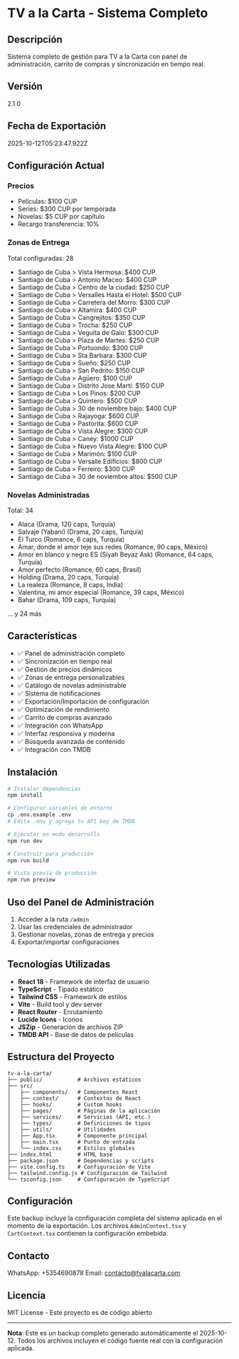 # TV a la Carta - Sistema Completo

## Descripción
Sistema completo de gestión para TV a la Carta con panel de administración, carrito de compras y sincronización en tiempo real.

## Versión
2.1.0

## Fecha de Exportación
2025-10-12T05:23:47.922Z

## Configuración Actual

### Precios
- Películas: $100 CUP
- Series: $300 CUP por temporada
- Novelas: $5 CUP por capítulo
- Recargo transferencia: 10%

### Zonas de Entrega
Total configuradas: 28

- Santiago de Cuba > Vista Hermosa: $400 CUP
- Santiago de Cuba > Antonio Maceo: $400 CUP
- Santiago de Cuba > Centro de la ciudad: $250 CUP
- Santiago de Cuba > Versalles Hasta el Hotel: $500 CUP
- Santiago de Cuba > Carretera del Morro: $300 CUP
- Santiago de Cuba > Altamira: $400 CUP
- Santiago de Cuba > Cangrejitos: $350 CUP
- Santiago de Cuba > Trocha: $250 CUP
- Santiago de Cuba > Veguita de Galo: $300 CUP
- Santiago de Cuba > Plaza de Martes: $250 CUP
- Santiago de Cuba > Portuondo: $300 CUP
- Santiago de Cuba > Sta Barbara: $300 CUP
- Santiago de Cuba > Sueño: $250 CUP
- Santiago de Cuba > San Pedrito: $150 CUP
- Santiago de Cuba > Agüero: $100 CUP
- Santiago de Cuba > Distrito Jose Martí: $150 CUP
- Santiago de Cuba > Los Pinos: $200 CUP
- Santiago de Cuba > Quintero: $500 CUP
- Santiago de Cuba > 30 de noviembre bajo: $400 CUP
- Santiago de Cuba > Rajayoga: $600 CUP
- Santiago de Cuba > Pastorita: $600 CUP
- Santiago de Cuba > Vista Alegre: $300 CUP
- Santiago de Cuba > Caney: $1000 CUP
- Santiago de Cuba > Nuevo Vista Alegre: $100 CUP
- Santiago de Cuba > Marimón: $100 CUP
- Santiago de Cuba > Versalle Edificios: $800 CUP
- Santiago de Cuba > Ferreiro: $300 CUP
- Santiago de Cuba > 30 de noviembre altos: $500 CUP

### Novelas Administradas
Total: 34

- Alaca (Drama, 120 caps, Turquía)
- Salvaje (Yabani) (Drama, 20 caps, Turquía)
- El Turco (Romance, 6 caps, Turquía)
- Amar, donde el amor teje sus redes (Romance, 90 caps, México)
- Amor en blanco y negro ES (Siyah Beyaz Ask) (Romance, 64 caps, Turquía)
- Amor perfecto (Romance, 60 caps, Brasil)
- Holding (Drama, 20 caps, Turquía)
- La realeza (Romance, 8 caps, India)
- Valentina, mi amor especial (Romance, 39 caps, México)
- Bahar (Drama, 109 caps, Turquía)


... y 24 más

## Características
- ✅ Panel de administración completo
- ✅ Sincronización en tiempo real
- ✅ Gestión de precios dinámicos
- ✅ Zonas de entrega personalizables
- ✅ Catálogo de novelas administrable
- ✅ Sistema de notificaciones
- ✅ Exportación/Importación de configuración
- ✅ Optimización de rendimiento
- ✅ Carrito de compras avanzado
- ✅ Integración con WhatsApp
- ✅ Interfaz responsiva y moderna
- ✅ Búsqueda avanzada de contenido
- ✅ Integración con TMDB

## Instalación

```bash
# Instalar dependencias
npm install

# Configurar variables de entorno
cp .env.example .env
# Edita .env y agrega tu API key de TMDB

# Ejecutar en modo desarrollo
npm run dev

# Construir para producción
npm run build

# Vista previa de producción
npm run preview
```

## Uso del Panel de Administración

1. Acceder a la ruta `/admin`
2. Usar las credenciales de administrador
3. Gestionar novelas, zonas de entrega y precios
4. Exportar/importar configuraciones

## Tecnologías Utilizadas

- **React 18** - Framework de interfaz de usuario
- **TypeScript** - Tipado estático
- **Tailwind CSS** - Framework de estilos
- **Vite** - Build tool y dev server
- **React Router** - Enrutamiento
- **Lucide Icons** - Iconos
- **JSZip** - Generación de archivos ZIP
- **TMDB API** - Base de datos de películas

## Estructura del Proyecto

```
tv-a-la-carta/
├── public/           # Archivos estáticos
├── src/
│   ├── components/   # Componentes React
│   ├── context/      # Contextos de React
│   ├── hooks/        # Custom hooks
│   ├── pages/        # Páginas de la aplicación
│   ├── services/     # Servicios (API, etc.)
│   ├── types/        # Definiciones de tipos
│   ├── utils/        # Utilidades
│   ├── App.tsx       # Componente principal
│   ├── main.tsx      # Punto de entrada
│   └── index.css     # Estilos globales
├── index.html        # HTML base
├── package.json      # Dependencias y scripts
├── vite.config.ts    # Configuración de Vite
├── tailwind.config.js # Configuración de Tailwind
└── tsconfig.json     # Configuración de TypeScript
```

## Configuración

Este backup incluye la configuración completa del sistema aplicada en el momento de la exportación. Los archivos `AdminContext.tsx` y `CartContext.tsx` contienen la configuración embebida.

## Contacto

WhatsApp: +5354690878
Email: contacto@tvalacarta.com

## Licencia

MIT License - Este proyecto es de código abierto

---

**Nota**: Este es un backup completo generado automáticamente el 2025-10-12.
Todos los archivos incluyen el código fuente real con la configuración aplicada.
